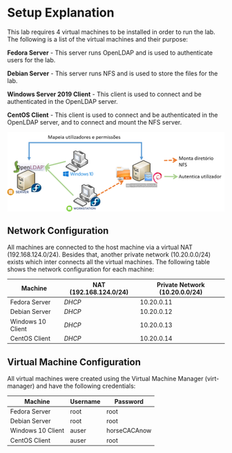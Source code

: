 # Setup Explanation

This lab requires 4 virtual machines to be installed in order to run the lab. The following is a list of the virtual machines and their purpose:

**Fedora Server** - This server runs OpenLDAP and is used to authenticate users for the lab.

**Debian Server** - This server runs NFS and is used to store the files for the lab.

**Windows Server 2019 Client** - This client is used to connect and be authenticated in the OpenLDAP server.

**CentOS Client** - This client is used to connect and be authenticated in the OpenLDAP server, and to connect and mount the NFS server.

![VM Setup](network-trab.png)

## Network Configuration

All machines are connected to the host machine via a virtual NAT (192.168.124.0/24). Besides that, another private network (10.20.0.0/24) exists which inter connects all the virtual machines. The following table shows the network configuration for each machine:

| Machine | NAT (192.168.124.0/24)  | Private Network (10.20.0.0/24) |
| ------- | --------- | --------- |
| Fedora Server | *DHCP* | 10.20.0.11 |
| Debian Server | *DHCP* | 10.20.0.12 |
| Windows 10 Client | *DHCP* | 10.20.0.13 |
| CentOS Client | *DHCP* | 10.20.0.14 |

## Virtual Machine Configuration

All virtual machines were created using the Virtual Machine Manager (virt-manager) and have the following credentials:

| Machine | Username | Password |
| ------- | --------- | --------- |
| Fedora Server | root | root |
| Debian Server | root | root |
| Windows 10 Client | auser | horseCACAnow |
| CentOS Client | auser | root |

